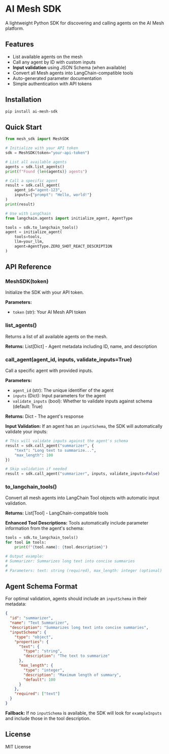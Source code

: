 
# AI Mesh SDK

A lightweight Python SDK for discovering and calling agents on the AI Mesh platform.

## Features
- List available agents on the mesh
- Call any agent by ID with custom inputs
- **Input validation** using JSON Schema (when available)
- Convert all Mesh agents into LangChain-compatible tools
- Auto-generated parameter documentation
- Simple authentication with API tokens

## Installation

```bash
pip install ai-mesh-sdk
```

## Quick Start

```python
from mesh_sdk import MeshSDK

# Initialize with your API token
sdk = MeshSDK(token="your-api-token")

# List all available agents
agents = sdk.list_agents()
print(f"Found {len(agents)} agents")

# Call a specific agent
result = sdk.call_agent(
    agent_id="agent-123",
    inputs={"prompt": "Hello, world!"}
)
print(result)

# Use with LangChain
from langchain.agents import initialize_agent, AgentType

tools = sdk.to_langchain_tools()
agent = initialize_agent(
    tools=tools,
    llm=your_llm,
    agent=AgentType.ZERO_SHOT_REACT_DESCRIPTION
)
```

## API Reference

### MeshSDK(token)
Initialize the SDK with your API token.

**Parameters:**
- `token` (str): Your AI Mesh API token

### list_agents()
Returns a list of all available agents on the mesh.

**Returns:** List[Dict] - Agent metadata including ID, name, and description

### call_agent(agent_id, inputs, validate_inputs=True)
Call a specific agent with provided inputs.

**Parameters:**
- `agent_id` (str): The unique identifier of the agent
- `inputs` (Dict): Input parameters for the agent
- `validate_inputs` (bool): Whether to validate inputs against schema (default: True)

**Returns:** Dict - The agent's response

**Input Validation:**
If an agent has an `inputSchema`, the SDK will automatically validate your inputs:

```python
# This will validate inputs against the agent's schema
result = sdk.call_agent("summarizer", {
    "text": "Long text to summarize...",
    "max_length": 100
})

# Skip validation if needed
result = sdk.call_agent("summarizer", inputs, validate_inputs=False)
```

### to_langchain_tools()
Convert all mesh agents into LangChain Tool objects with automatic input validation.

**Returns:** List[Tool] - LangChain-compatible tools

**Enhanced Tool Descriptions:**
Tools automatically include parameter information from the agent's schema:

```python
tools = sdk.to_langchain_tools()
for tool in tools:
    print(f"{tool.name}: {tool.description}")

# Output example:
# Summarizer: Summarizes long text into concise summaries
# 
# Parameters: text: string (required), max_length: integer (optional)
```

## Agent Schema Format

For optimal validation, agents should include an `inputSchema` in their metadata:

```json
{
  "id": "summarizer",
  "name": "Text Summarizer", 
  "description": "Summarizes long text into concise summaries",
  "inputSchema": {
    "type": "object",
    "properties": {
      "text": {
        "type": "string",
        "description": "The text to summarize"
      },
      "max_length": {
        "type": "integer", 
        "description": "Maximum length of summary",
        "default": 100
      }
    },
    "required": ["text"]
  }
}
```

**Fallback:** If no `inputSchema` is available, the SDK will look for `exampleInputs` and include those in the tool description.

## License

MIT License